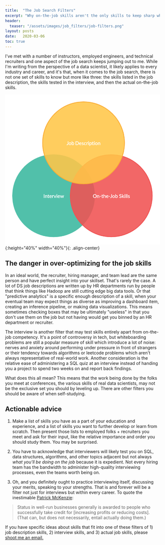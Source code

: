 ```yaml
---
title:  "The Job Search Filters"
excerpt: "Why on-the-job skills aren't the only skills to keep sharp while job searching"
header:
  teaser: "/assets/images/job_filters/job-filters.png"
layout: posts
date:   2020-03-06
toc: true
---
```

I've met with a number of instructors, employed engineers, and technical recruiters and one aspect of the job search keeps jumping out to me. While I'm writing from the perspective of a data scientist, it likely applies to every industry and career, and it's that, when it comes to the job search, there is not one set of skills to know but more like three: the skills listed in the job description, the skills tested in the interview, and then the actual on-the-job skills. 

![The Job Filters](/assets/images/job_filters/job-filters.png "The Job Filters"){:height="40%" width="40%"}{: .align-center}

## The danger in over-optimizing for the job skills

In an ideal world, the recruiter, hiring manager, and team lead are the same person and have perfect insight into your skillset. That's rarely the case. A lot of DS job descriptions are written up by HR departments run by people that think things like Hadoop are still cutting edge big data tools. Or that "predictive analytics" is a specific enough description of a skill, when your eventual team may expect things as diverse as improving a dashboard item, creating an inference pipeline, or making data visualizations. This means sometimes checking boxes that may be ultimately "useless" in that you don't use them on the job but not having would get you binned by an HR department or recruiter.

The interview is another filter that may test skills entirely apart from on-the-job competency. It's a point of controversy in tech, but whiteboarding problems are still a popular measure of skill which introduce a lot of noise: nerves and anxiety around performing under pressure in front of strangers or their tendency towards algorithms or leetcode problems which aren't always representative of real-world work. Another consideration is the relative ease of administering a SQL quiz at an interview instead of handing you a project to spend two weeks on and report back findings.

What does this all mean? This means that the work being done by the folks you meet at conferences, the various skills of real data scientists, may not be the exclusive set you should by leveling up. There are other filters you should be aware of when self-studying.

## Actionable advice

1) Make a list of skills you have as a part of your education and experience, and a list of skills you want to further develop or learn from scratch. Then present those lists to employed folks + recruiters you meet and ask for their input, like the relative importance and order you should study them. You may be surprised.

2) You have to acknowledge that interviewers will likely test you on SQL, data structures, algorithms, and other topics adjacent but not always *what you'll be doing on the job* because it is expedient. Not every hiring team has the bandwidth to administer high-quality interviewing processes, even the teams worth being on.

3) Oh, and you definitely ought to practice interviewing itself, discussing your merits, speaking to your strengths. That is and forever will be a filter not just for interviews but within every career. To quote the inestimable [Patrick McKenzie](https://www.kalzumeus.com/2011/10/28/dont-call-yourself-a-programmer/):

>Status in well-run businesses generally is awarded to people who successfully take credit for [increasing profits or reducing costs]. (That can, but does not necessarily, entail actually doing them.)

If you have specific ideas about skills that fit into one of these filters of 1) job description skills, 2) interview skills, and 3) actual job skills, please [shoot me an email.](mailto:maxim.efremov@gmail.com)
